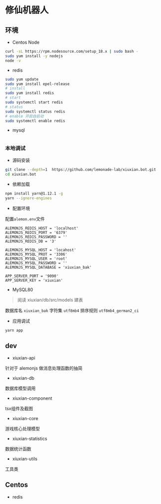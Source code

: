 # 修仙机器人

## 环境

- Centos Node

```sh
curl -sL https://rpm.nodesource.com/setup_18.x | sudo bash -
sudo yum install -y nodejs
node -v
```

- redis

```sh
sudo yum update
sudo yum install epel-release
# install
sudo yum install redis
# start
sudo systemctl start redis
# status
sudo systemctl status redis
# enable 开启自启动
sudo systemctl enable redis
```

- mysql

```sh

```

### 本地调试

- 源码安装

```sh
git clone --depth=1  https://github.com/lemonade-lab/xiuxian.bot.git
cd xiuxian.bot
```

- 依赖加载

```sh
npm install yarn@1.12.1 -g
yarn --ignore-engines
```

- 配置环境

配置`alemon.env`文件

```env
ALEMONJS_REDIS_HOST = 'localhost'
ALEMONJS_REDIS_PORT = '6379'
ALEMONJS_REDIS_PASSWORD = ''
ALEMONJS_REDIS_DB = '3'

ALEMONJS_MYSQL_HOST = 'locahost'
ALEMONJS_MYSQL_PROT = '3306'
ALEMONJS_MYSQL_USER = 'root'
ALEMONJS_MYSQL_PASSWORD = ''
ALEMONJS_MYSQL_DATABASE = 'xiuxian_bak'

APP_SERVER_PORT = '9090'
APP_SERVER_KEY = 'xiuxian'
```

- MySQL80

> 阅读 xiuxian/db/src/models 建表

数据库名 `xiuxian_bak`
字符集 `utf8mb4`
排序规则 `utf8mb4_german2_ci`

- 应用调试

```sh
yarn app
```

## dev

- xiuxian-api

针对于 alemonjs 做消息处理函数的抽简

- xiuxian-db

数据库模型调用

- xiuxian-component

tsx组件及截图

- xiuxian-core

游戏核心处理模型

- xiuxian-statistics

数据统计函数

- xiuxian-utils

工具类

## Centos

- redis
